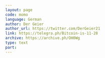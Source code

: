```yaml
---
layout: page
code: momo
language: German
author: Der Geier
author_url: https://twitter.com/DerGeier21
link: https://telegra.ph/Bitcoin-is-11-28
archive: https://archive.ph/OH0Wg
type: text
part: 
---
```

